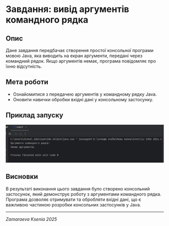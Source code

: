 # Завдання: вивід аргументів командного рядка

## Опис
Дане завдання передбачає створення простої консольної програми мовою Java, яка виводить на екран аргументи, передані через командний рядок.
Якщо аргументів немає, програма повідомляє про їхню відсутність.

## Мета роботи
- Ознайомитися з передачею аргументів у командному рядку Java.
- Оновити навички обробки вхідні дані у консольному застосунку.

## Приклад запуску

![Знімок екрана 2025-03-24 214907.png](../image/%D0%97%D0%BD%D1%96%D0%BC%D0%BE%D0%BA%20%D0%B5%D0%BA%D1%80%D0%B0%D0%BD%D0%B0%202025-03-24%20214907.png)


## Висновки
В результаті виконання цього завдання було створено консольний застосунок, який демонструє роботу з аргументами командного рядка. Програма дозволяє отримувати та обробляти вхідні дані, що є важливою частиною розробки консольних застосунків у Java.

---

*Zamaraeva Ksenia 2025*

